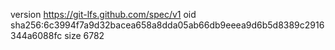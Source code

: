 version https://git-lfs.github.com/spec/v1
oid sha256:6c3994f7a9d32bacea658a8dda05ab66db9eeea9d6b5d8389c2916344a6088fc
size 6782
